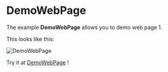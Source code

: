 # DemoWebPage

The example **DemoWebPage** allows you to demo web page 1.

This looks like this:

 ![DemoWebPage](/img/examples/DemoWebPage.png) 

Try it at <a href='/../automation/loadexample/DemoWebPage' target='_blank'>DemoWebPage</a> !



